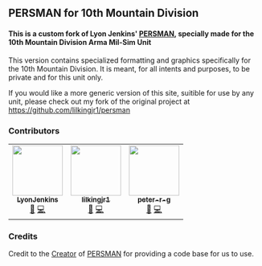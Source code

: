## PERSMAN for 10th Mountain Division
#### This is a custom fork of Lyon Jenkins' [PERSMAN](https://github.com/LyonJenkins/persman-archived), specially made for the 10th Mountain Division Arma Mil-Sim Unit

This version contains specialized formatting and graphics specifically for the 10th Mountain Division. It is meant, for all intents and purposes, to be private and for this unit only.

If you would like a more generic version of this site, suitible for use by any unit, please check out my fork of the original project at https://github.com/lilkingjr1/persman

### Contributors
<!-- prettier-ignore-start -->
<!-- markdownlint-disable -->
<table>
    <tr>
        <td align="center">
            <a href="https://github.com/LyonJenkins">
                <img src="https://avatars.githubusercontent.com/u/29737541?v=3" width="100px;" alt=""/><br /><sub><b>LyonJenkins</b></sub>
            </a>
            <br />
            <a href="https://github.com/lilkingjr1/persman-10thMTN/commits?author=LyonJenkins" title="Creator">🔧</a>
            <a href="https://github.com/lilkingjr1/persman-10thMTN/commits?author=LyonJenkins" title="Codes">💻</a>
        </td>
        <td align="center">
            <a href="https://github.com/lilkingjr1">
                <img src="https://avatars.githubusercontent.com/u/4533989?v=3" width="100px;" alt=""/><br /><sub><b>lilkingjr1</b></sub>
            </a>
            <br />
            <a href="https://github.com/lilkingjr1/persman-10thMTN/commits?author=lilkingjr1" title="Maintains">🚧</a>
            <a href="https://github.com/lilkingjr1/persman-10thMTN/commits?author=lilkingjr1" title="Codes">💻</a>
        </td>
        <td align="center">
            <a href="https://peterg.xyz/">
                <img src="https://avatars.githubusercontent.com/u/11802285?v=3" width="100px;" alt=""/><br /><sub><b>peter-r-g</b></sub>
            </a>
            <br />
            <a href="https://github.com/lilkingjr1/persman-10thMTN/commits?author=peter-r-g" title="Maintains">🚧</a>
            <a href="https://github.com/lilkingjr1/persman-10thMTN/commits?author=peter-r-g" title="Codes">💻</a>
        </td>
    </tr>
</table>
<!-- markdownlint-enable -->
<!-- prettier-ignore-end -->

### Credits

Credit to the [Creator](https://github.com/LyonJenkins) of [PERSMAN](https://github.com/LyonJenkins/persman-archived) for providing a code base for us to use.
